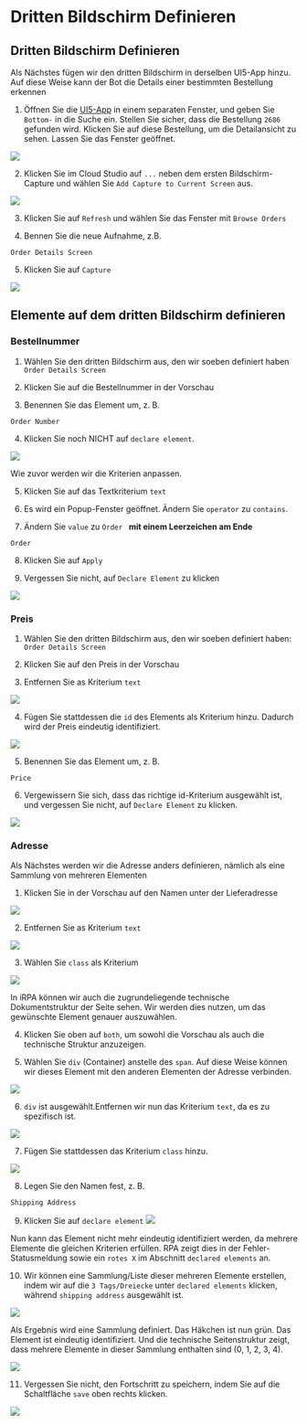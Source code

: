 # Dritten Bildschirm Definieren

## Dritten Bildschirm Definieren

Als Nächstes fügen wir den dritten Bildschirm in derselben UI5-App hinzu. Auf diese Weise kann der Bot die Details einer bestimmten Bestellung erkennen


1. Öffnen Sie die [UI5-App](https://openui5.hana.ondemand.com/test-resources/sap/m/demokit/orderbrowser/webapp/test/mockServer.html) in einem separaten Fenster, und geben Sie `Bottom-` in die Suche ein. Stellen Sie sicher, dass die Bestellung `2686` gefunden wird. Klicken Sie auf diese Bestellung, um die Detailansicht zu sehen. Lassen Sie das Fenster geöffnet.


![](../images/0130_ThirdScreen.png)

2. Klicken Sie im Cloud Studio auf  `...` neben dem ersten Bildschirm-Capture und wählen Sie `Add Capture to Current Screen` aus.


![](../images/0140_AddCaptureToCurrentScreen.png)

3. Klicken Sie auf `Refresh` und wählen Sie das Fenster mit `Browse Orders`

4. Bennen Sie die neue Aufnahme, z.B. 

```
Order Details Screen
```

5. Klicken Sie auf `Capture`

![](../images/0150_PickScreenThird.png)


## Elemente auf dem dritten Bildschirm definieren

### Bestellnummer

1. Wählen Sie den dritten Bildschirm aus, den wir soeben definiert haben  `Order Details Screen`

2. Klicken Sie auf die Bestellnummer in der Vorschau

3. Benennen Sie das Element um, z. B.

```
Order Number
```

4. Klicken Sie noch NICHT auf `declare element`.

![](../images/0160_SelectOrder.png)


Wie zuvor werden wir die Kriterien anpassen.

5. Klicken Sie auf das Textkriterium `text`

6. Es wird ein Popup-Fenster geöffnet. Ändern Sie `operator` zu `contains`. 

7. Ändern Sie `value` zu `Order ` **mit einem Leerzeichen am Ende**

```
Order 
```

8. Klicken Sie auf `Apply`

9. Vergessen Sie nicht, auf `Declare Element` zu klicken

![](../images/0170_AdjustOrderCriteria.png)


### Preis

1. Wählen Sie den dritten Bildschirm aus, den wir soeben definiert haben: `Order Details Screen`

2. Klicken Sie auf den Preis in der Vorschau

3. Entfernen Sie as Kriterium `text`

![](../images/0190_PriceDeleteTextCriteria.png)

4. Fügen Sie stattdessen die `id` des Elements als Kriterium hinzu. Dadurch wird der Preis eindeutig identifiziert.

![](../images/0200_SelectIdPrice.png)

5. Benennen Sie das Element um, z. B.

```
Price
```
6. Vergewissern Sie sich, dass das richtige id-Kriterium ausgewählt ist, und vergessen Sie nicht, auf `Declare Element` zu klicken.

![](../images/0210_RenamePrice.png)


### Adresse

Als Nächstes werden wir die Adresse anders definieren, nämlich als eine Sammlung von mehreren Elementen

1. Klicken Sie in der Vorschau auf den Namen unter der Lieferadresse

![](../images/0220_SelectAddress.png)

2. Entfernen Sie as Kriterium `text`

![](../images/0230_RemoveAddressCriteria.png)


3. Wählen Sie `class` als Kriterium

![](../images/0240_AddressPickClass.png)

In iRPA können wir auch die zugrundeliegende technische Dokumentstruktur der Seite sehen. Wir werden dies nutzen, um das gewünschte Element genauer auszuwählen.

4. Klicken Sie oben auf `both`, um sowohl die Vorschau als auch die technische Struktur anzuzeigen.

5. Wählen Sie `div` (Container) anstelle des `span`. Auf diese Weise können wir dieses Element mit den anderen Elementen der Adresse verbinden.


![](../images/0250_OpenTree.png)

6. `div` ist ausgewählt.Entfernen wir nun das Kriterium `text`, da es zu spezifisch ist.

![](../images/0260_PickDivAbove.png)

7. Fügen Sie stattdessen das Kriterium `class` hinzu.

![](../images/0270_AddClassToRestrict.png)

8. Legen Sie den Namen fest, z. B.
```
Shipping Address
```

9. Klicken Sie auf  `declare element`
![](../images/0280_RenameShipping.png)


Nun kann das Element nicht mehr eindeutig identifiziert werden, da mehrere Elemente die gleichen Kriterien erfüllen. RPA zeigt dies in der Fehler-Statusmeldung sowie ein `rotes X` im Abschnitt `declared elements` an.

10. Wir können eine Sammlung/Liste dieser mehreren Elemente erstellen, indem wir auf die `3 Tags/Dreiecke` unter `declared elements` klicken, während `shipping address` ausgewählt ist.

![](../images/0290_ShippingAsCollection.png)

Als Ergebnis wird eine Sammlung definiert. Das Häkchen ist nun grün. Das Element ist eindeutig identifiziert. Und die technische Seitenstruktur zeigt, dass mehrere Elemente in dieser Sammlung enthalten sind (0, 1, 2, 3, 4).

![](../images/0300_ShippingResult.png)

11. Vergessen Sie nicht, den Fortschritt zu speichern, indem Sie auf die Schaltfläche `save` oben rechts klicken.

![](../images/0520_dontForgetToSave.png)